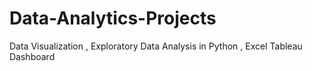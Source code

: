 # Data-Analytics-Projects
Data Visualization , Exploratory Data Analysis in Python , Excel Tableau Dashboard

